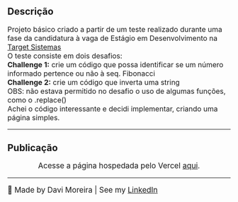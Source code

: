 <h2>Descrição</h2>
<p style='font-size:16px'>
  Projeto básico criado a partir de um teste realizado durante uma fase da candidatura à vaga de   Estágio em Desenvolvimento na <a href='https://targetsistemas.com.br/' about='blank'>Target      Sistemas</a>
  <br/>
  O teste consiste em dois desafios:
  <br/>
  <strong>Challenge 1:</strong> crie um código que possa identificar se um número informado        pertence ou não à seq. Fibonacci
  <br/>
  <strong>Challenge 2:</strong> crie um código que inverta uma string
  <br/>
  OBS: não estava permitido no desafio o uso de algumas funções, como o .replace()
  <br/>
  Achei o código interessante e decidi implementar, criando uma página simples.
</p>
<hr />
<h2>Publicação</h2>
<p align='center' style='font-size:17px'>Acesse a página hospedada pelo Vercel <a href='#'>aqui</a>.</p>
<hr/>
<footer>
  <p style='font-size:17px'>🍊 Made by Davi Moreira | See my 
    <a href="https://www.linkedin.com/in/davi-moreira-dos-santos-804280203/">LinkedIn</a>
  </p>
</footer>
